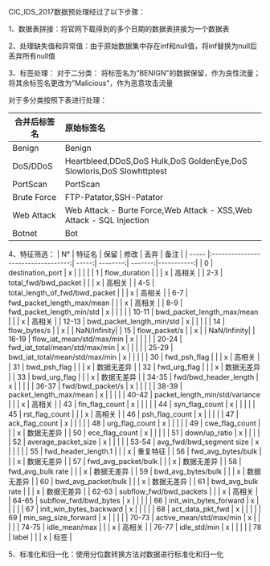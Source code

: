CIC_IDS_2017数据预处理经过了以下步骤：

1、数据表拼接：将官网下载得到的多个日期的数据表拼接为一个数据表

2、处理缺失值和异常值：由于原始数据集中存在inf和null值，将inf替换为null后丢弃所有null值

3、标签处理：
对于二分类：
将标签名为“BENIGN"的数据保留，作为良性流量；将其余标签名更改为”Malicious"，作为恶意攻击流量

对于多分类按照下表进行处理：

| 合并后标签名   | 原始标签名                                                             |
| ------------ |:---------------------------------------------------------------------|
|  Benign      | Benign                                                               |
|  DoS/DDoS    | Heartbleed,DDoS,DoS Hulk,DoS GoldenEye,DoS Slowloris,DoS Slowhttptest|
|  PortScan    | PortScan                                                             |
|  Brute Force | FTP-Patator,SSH-Patator                                              |
|  Web Attack  | Web Attack - Burte Force,Web Attack - XSS,Web Attack - SQL Injection |
|  Botnet      | Bot                                                                  |

4、特征筛选：
| N°    | 特征名                              |  保留  |   修改   |   丢弃   |   备注      |
| ----- |:----------------------------------:| -----:| --------:| -------:|-----------:|
| 0     | destination\_port                  |   x   |          |         |            |
| 1     | flow\_duration                     |       |          |    x    |   高相关    |
| 2-3   | total\_fwd/bwd\_packet             |       |          |    x    |   高相关    |
| 4-5   | total\_length\_of\_fwd/bwd\_packet |       |          |    x    |   高相关    |
| 6-7   | fwd\_packet\_length\_max/mean      |       |          |    x    |   高相关    |
| 8-9   | fwd\_packet\_length\_min/std       |   x   |          |         |            |
| 10-11 | bwd\_packet\_length\_max/mean      |       |          |    x    |   高相关    |
| 12-13 | bwd\_packet\_length\_min/std       |   x   |          |         |            |
| 14    | flow\_bytes/s                      |       |     x    |         | NaN/Infinity|
| 15    | flow\_packet/s                     |       |     x    |         | NaN/Infinity|
| 16-19 | flow\_iat\_mean/std/max/min        |   x   |          |         |            |
| 20-24 | fwd\_iat\_total/mean/std/max/min   |   x   |          |         |            |
| 25-29 | bwd\_iat\_total/mean/std/max/min   |   x   |          |         |            |
| 30    | fwd\_psh\_flag                     |       |          |    x    |   高相关    |
| 31    | bwd\_psh\_flag                     |       |          |    x    |  数据无差异  |
| 32    | fwd\_urg\_flag                     |       |          |    x    |  数据无差异  |
| 33    | bwd\_urg\_flag                     |       |          |    x    |  数据无差异  |
| 34-35 | fwd/bwd\_header\_length            |   x   |          |         |            |
| 36-37 | fwd/bwd\_packet/s                  |   x   |          |         |            |
| 38-39 | packet\_length\_max/mean           |   x   |          |         |            |
| 40-42 | packet\_length\_min/std/variance   |       |          |    x    |   高相关    |
| 43    | fin\_flag\_count                   |   x   |          |         |            |
| 44    | syn\_flag\_count                   |   x   |          |         |            |
| 45    | rst\_flag\_count                   |       |          |    x    |   高相关    |
| 46    | psh\_flag\_count                   |   x   |          |         |            |
| 47    | ack\_flag\_count                   |   x   |          |         |            |
| 48    | urg\_flag\_count                   |   x   |          |         |            |
| 49    | cwe\_flag\_count                   |       |          |    x    |  数据无差异  |
| 50    | ece\_flag\_count                   |   x   |          |         |            |
| 51    | down/up\_ratio                     |   x   |          |         |            |
| 52    | average\_packet\_size              |   x   |          |         |            |
| 53-54 | avg\_fwd/bwd\_segment size         |   x   |          |         |            |
| 55    | fwd\_header\_length.1              |       |          |    x    |   重复特征  |
| 56    | fwd\_avg\_bytes/bulk               |       |          |    x    |  数据无差异  |
| 57    | fwd\_avg\_packet/bulk              |       |          |    x    |  数据无差异  |
| 58    | fwd\_avg\_bulk rate                |       |          |    x    |  数据无差异  |
| 59    | bwd\_avg\_bytes/bulk               |       |          |    x    |  数据无差异  |
| 60    | bwd\_avg\_packet/bulk              |       |          |    x    |  数据无差异  |
| 61    | bwd\_avg\_bulk rate                |       |          |    x    |  数据无差异  |
| 62-63 | subflow\_fwd/bwd\_packets          |       |          |    x    |   高相关    | 
| 64-65 | subflow\_fwd/bwd\_bytes            |   x   |          |         |            |
| 66    | init\_win\_bytes\_forward          |   x   |          |         |            |
| 67    | init\_win\_bytes\_backward         |   x   |          |         |            |
| 68    | act\_data\_pkt\_fwd                |   x   |          |         |            |
| 69    | min\_seg\_size\_forward            |   x   |          |         |            |
| 70-73 | active\_mean/std/max/min           |   x   |          |         |            |
| 74-75 | idle\_mean/max                     |       |          |    x    |   高相关    |
| 76-77 | idle\_std/min                      |   x   |          |         |            |
| 78    | label                              |       |          |    x    |    标签    |

5、标准化和归一化：使用分位数转换方法对数据进行标准化和归一化